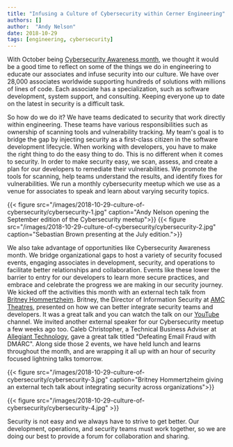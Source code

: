```yaml
---
title: "Infusing a Culture of Cybersecurity within Cerner Engineering"
authors: []
author:  "Andy Nelson"
date: 2018-10-29
tags: [engineering, cybersecurity]
---
```


With October being [Cybersecurity Awareness month](https://www.dhs.gov/national-cyber-security-awareness-month), we thought it would be a good time to reflect on some of the things we do in engineering to educate our associates and infuse security into our culture. We have over 28,000 associates worldwide supporting hundreds of solutions with millions of lines of code. Each associate has a specialization, such as software development, system support, and consulting. Keeping everyone up to date on the latest in security is a difficult task.

So how do we do it? We have teams dedicated to security that work directly within engineering. These teams have various responsibilities such as ownership of scanning tools and vulnerability tracking. My team's goal is to bridge the gap by injecting security as a first-class citizen in the software development lifecycle. When working with developers, you have to make the right thing to do the easy thing to do. This is no different when it comes to security. In order to make security easy, we scan, assess, and create a plan for our developers to remediate their vulnerabilities. We promote the tools for scanning, help teams understand the results, and identify fixes for vulnerabilities. We run a monthly cybersecurity meetup which we use as a venue for associates to speak and learn about varying security topics.

{{< figure src="/images/2018-10-29-culture-of-cybersecurity/cybersecurity-1.jpg" caption="Andy Nelson opening the September edition of the Cybersecurity meetup">}}
{{< figure src="/images/2018-10-29-culture-of-cybersecurity/cybersecurity-2.jpg" caption="Sebastian Brown presenting at the July edition.">}}

We also take advantage of opportunities like Cybersecurity Awareness month. We bridge organizational gaps to host a variety of security focused events, engaging associates in development, security, and operations to facilitate better relationships and collaboration. Events like these lower the barrier to entry for our developers to learn more secure practices, and embrace and celebrate the progress we are making in our security journey. We kicked off the activities this month with an external tech talk from [Britney Hommertzheim](https://twitter.com/bhommertzheim). Britney, the Director of Information Security at [AMC Theatres](https://www.amctheatres.com), presented on how we can better integrate security teams and developers. It was a great talk and you can watch the talk on our [YouTube](https://youtu.be/DTYiNidFjzM) channel. We invited another external speaker for our Cybersecurity meetup a few weeks ago too. Caleb Christopher, a Technical Business Adviser at [Allegiant Technology](https://www.allegianttechnology.com), gave a great talk titled "Defeating Email Fraud with DMARC". Along side those 2 events, we have held lunch and learns throughout the month, and are wrapping it all up with an hour of security focused lightning talks tomorrow.

{{< figure src="/images/2018-10-29-culture-of-cybersecurity/cybersecurity-3.jpg" caption="Britney Hommertzheim giving an external tech talk about integrating security across organizations">}}
<!-- TODO: Didn't make sense to have the same caption twice but the image is mostly the same just 2 different views. Might need a new way to show 2 images -->
{{< figure src="/images/2018-10-29-culture-of-cybersecurity/cybersecurity-4.jpg" >}}

Security is not easy and we always have to strive to get better. Our development, operations, and security teams must work together, so we are doing our best to provide a forum for collaboration and sharing.
